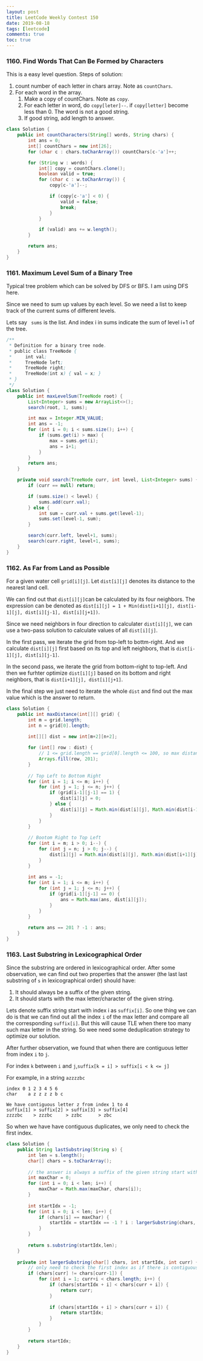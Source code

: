 ```yaml
---
layout: post
title: LeetCode Weekly Contest 150
date: 2019-08-18
tags: [leetcode]
comments: true
toc: true
---
```


### 1160. Find Words That Can Be Formed by Characters

This is a easy level question. Steps of solution:

1. count number of each letter in chars array. Note as ```countChars```.
2. For each word in the array.
   1. Make a copy of countChars. Note as ```copy```.
   2. For each letter in word, do ```copy[leter]--```. if ```copy[letter]``` become less than 0. The word is not a good string.
   3. If good string, add length to answer.

```java
class Solution {
    public int countCharacters(String[] words, String chars) {
        int ans = 0;
        int[] countChars = new int[26];
        for (char c : chars.toCharArray()) countChars[c-'a']++;

        for (String w : words) {
            int[] copy = countChars.clone();
            boolean valid = true;
            for (char c : w.toCharArray()) {
                copy[c-'a']--;

                if (copy[c-'a'] < 0) {
                    valid = false;
                    break;
                }
            }

            if (valid) ans += w.length();
        }

        return ans;
    }
}
```



### 1161. Maximum Level Sum of a Binary Tree

Typical tree problem which can be solved by DFS or BFS. I am using DFS here.

Since we need to sum up values by each level. So we need a list to keep track of the current sums of different levels.

Lets say ``` sums``` is the list. And index i in sums indicate the sum of level i+1 of the tree.

```java
/**
 * Definition for a binary tree node.
 * public class TreeNode {
 *     int val;
 *     TreeNode left;
 *     TreeNode right;
 *     TreeNode(int x) { val = x; }
 * }
 */
class Solution {
    public int maxLevelSum(TreeNode root) {
        List<Integer> sums = new ArrayList<>();
        search(root, 1, sums);

        int max = Integer.MIN_VALUE;
        int ans = -1;
        for (int i = 0; i < sums.size(); i++) {
            if (sums.get(i) > max) {
                max = sums.get(i);
                ans = i+1;
            }
        }
        return ans;
    }

    private void search(TreeNode curr, int level, List<Integer> sums) {
        if (curr == null) return;

        if (sums.size() < level) {
            sums.add(curr.val);
        } else {
            int sum = curr.val + sums.get(level-1);
            sums.set(level-1, sum);
        }

        search(curr.left, level+1, sums);
        search(curr.right, level+1, sums);
    }
}
```

### 1162. As Far from Land as Possible

For a given water cell `grid[i][j]`. Let `dist[i][j]` denotes its distance to the nearest land cell. 

We can find out that `dist[i][j]`can be calculated by its four neighbors. The expression can be denoted as `dist[i][j] = 1 + Min(dist[i+1][j], dist[i-1][j], dist[i][j-1], dist[i][j+1])`.

Since we need neighbors in four direction to calculater `dist[i][j]`, we can use a two-pass solution to calculate values of all `dist[i][j]`.

In the first pass, we iterate the grid from top-left to bottm-right. And we calculate `dist[i][j]` first based on its top and left neighbors, that is `dist[i-1][j], dist[i][j-1]`.

In the second pass, we iterate the grid from bottom-right to top-left. And then we furhter optimize `dist[i][j]` based on its bottom and right neighbors, that is `dist[i+1][j], dist[i][j+1]`.

In the final step we just need to iterate the whole `dist` and find out the max value which is the answer to return.

```java
class Solution {
  	public int maxDistance(int[][] grid) {
        int m = grid.length;
        int n = grid[0].length;
        
        int[][] dist = new int[m+2][n+2];

        for (int[] row : dist) {
        	// 1 <= grid.length == grid[0].length <= 100, so max distance is 200
            Arrays.fill(row, 201);
        }
        
     	// Top Left to Bottom Right
        for (int i = 1; i <= m; i++) {
            for (int j = 1; j <= n; j++) {
                if (grid[i-1][j-1] == 1) {
                    dist[i][j] = 0;
                } else {
                    dist[i][j] = Math.min(dist[i][j], Math.min(dist[i-1][j]+1, dist[i][j-1]+1));   
                }
            }
        }
        
      	// Bootom Right to Top Left
        for (int i = m; i > 0; i--) {
            for (int j = n; j > 0; j--) {
                dist[i][j] = Math.min(dist[i][j], Math.min(dist[i+1][j]+1, dist[i][j+1]+1));   
            }
        }
       
        int ans = -1;
        for (int i = 1; i <= m; i++) {
            for (int j = 1; j <= n; j++) {
                if (grid[i-1][j-1] == 0) {
                    ans = Math.max(ans, dist[i][j]);
                }
            }
        }
        
        return ans == 201 ? -1 : ans;
    }   
}
```



### 1163. Last Substring in Lexicographical Order

Since the substring are ordered in lexicographical order. After some observation, we can find out two properties that the answer (the last last substring of `s` in lexicographical order) should have:

1. It should always be a suffix of the given string.
2. It should starts with the max letter/character of the given string. 

Lets denote suffix string start with index i as `suffix[i]`. So one thing we can do is that we can find out all the index `i` of the max letter and compare all the corresponding `suffix[i]`. But this will cause TLE when there too many such max letter in the string. So wee need some deduplication strategy to optimize our solution.

After further observation, we found that when there are contiguous letter from index `i` to `j`. 

For index `k` between `i` and `j`,`suffix[k = i] > suffix[i < k <= j]`

For example, in a string `azzzzbc`

```
index 0 1 2 3 4 5 6
char	a z z z z b c

We have contiguous letter z from index 1 to 4
suffix[1] > suffix[2] > suffix[3] > suffix[4] 
zzzzbc    > zzzbc     > zzbc      > zbc
```

So when we have have contiguous duplicates, we only need to check the first index. 

```java
class Solution {    
    public String lastSubstring(String s) {
        int len = s.length();
        char[] chars = s.toCharArray();
        
        // the answer is always a suffix of the given string start with the max character. 
        int maxChar = 0;
        for (int i = 0; i < len; i++) {
            maxChar = Math.max(maxChar, chars[i]);
        }
        
        int startIdx = -1;
        for (int i = 0; i < len; i++) {
            if (chars[i] == maxChar) {
                startIdx = startIdx == -1 ? i : largerSubstring(chars, startIdx, i);
            }
        }
        
        return s.substring(startIdx,len);
    }
    
    private int largerSubstring(char[] chars, int startIdx, int curr) {
        // only need to check the first index as if there is contiguous duplicates. 
        if (chars[curr] != chars[curr-1]) {
            for (int i = 1; curr+i < chars.length; i++) {
                if (chars[startIdx + i] < chars[curr + i]) {
                    return curr;
                } 
                
                if (chars[startIdx + i] > chars[curr + i]) {
                    return startIdx;
                }
            }
        }
        
        return startIdx;
    }
}
```



